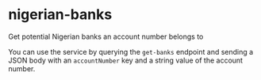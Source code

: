 # nigerian-banks
Get potential Nigerian banks an account number belongs to

You can use the service by querying the `get-banks` endpoint and sending a JSON body with an `accountNumber` key and a string value of the account number.
